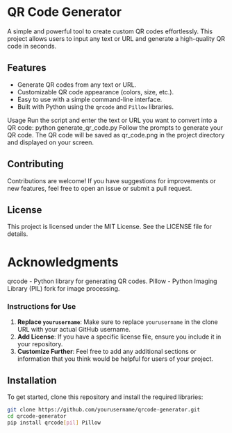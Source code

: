 # QR Code Generator

A simple and powerful tool to create custom QR codes effortlessly. This project allows users to input any text or URL and generate a high-quality QR code in seconds.

## Features

- Generate QR codes from any text or URL.
- Customizable QR code appearance (colors, size, etc.).
- Easy to use with a simple command-line interface.
- Built with Python using the `qrcode` and `Pillow` libraries.

Usage
Run the script and enter the text or URL you want to convert into a QR code:
python generate_qr_code.py
Follow the prompts to generate your QR code. The QR code will be saved as qr_code.png in the project directory and displayed on your screen.


## Contributing
Contributions are welcome! If you have suggestions for improvements or new features, feel free to open an issue or submit a pull request.

## License
This project is licensed under the MIT License. See the LICENSE file for details.

# Acknowledgments
qrcode - Python library for generating QR codes.
Pillow - Python Imaging Library (PIL) fork for image processing.


### Instructions for Use

1. **Replace `yourusername`**: Make sure to replace `yourusername` in the clone URL with your actual GitHub username.
2. **Add License**: If you have a specific license file, ensure you include it in your repository.
3. **Customize Further**: Feel free to add any additional sections or information that you think would be helpful for users of your project.


## Installation

To get started, clone this repository and install the required libraries:

```bash
git clone https://github.com/yourusername/qrcode-generator.git
cd qrcode-generator
pip install qrcode[pil] Pillow


